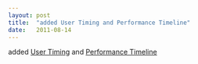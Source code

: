 ```yaml
---
layout: post
title:  "added User Timing and Performance Timeline"
date:   2011-08-14
---
```


added [User Timing](/spec/user-timing) and [Performance Timeline](/spec/performance-timeline)

